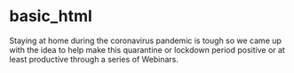 # basic_html
Staying at home during the coronavirus pandemic is tough so we came up with the idea to help make this quarantine or lockdown period positive or at least productive through a series of Webinars. 
